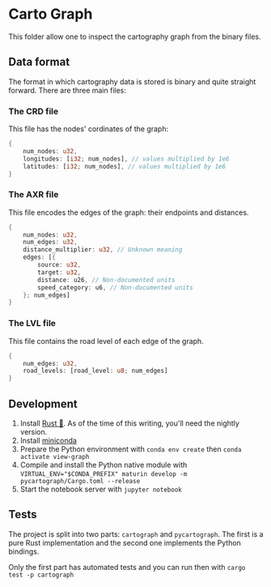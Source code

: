 # Carto Graph

This folder allow one to inspect the cartography graph from the binary files.

## Data format

The format in which cartography data is stored is binary and quite straight forward. There are three main files:

### The CRD file

This file has the nodes' cordinates of the graph:

```rs
{
    num_nodes: u32,
    longitudes: [i32; num_nodes], // values multiplied by 1e6
    latitudes: [i32; num_nodes], // values multiplied by 1e6
}
```

### The AXR file

This file encodes the edges of the graph: their endpoints and distances.

```rs
{
    num_nodes: u32,
    num_edges: u32,
    distance_multiplier: u32, // Unknown meaning
    edges: [{
        source: u32,
        target: u32,
        distance: u26, // Non-documented units
        speed_category: u6, // Non-documented units
    }; num_edges]
}
```

### The LVL file

This file contains the road level of each edge of the graph.

```rs
{
    num_edges: u32,
    road_levels: [road_level: u8; num_edges]
}
```

## Development

1. Install [Rust 🦀](https://www.rust-lang.org/tools/install). As of the time of this writing, you'll need the nightly version.
2. Install [miniconda](https://docs.conda.io/projects/conda/en/latest/user-guide/install/index.html)
3. Prepare the Python environment with `conda env create` then `conda activate view-graph`
4. Compile and install the Python native module with `VIRTUAL_ENV="$CONDA_PREFIX" maturin develop -m pycartograph/Cargo.toml --release`
5. Start the notebook server with `jupyter notebook`

## Tests

The project is split into two parts: `cartograph` and `pycartograph`. The first is a pure Rust implementation and the second one implements the Python bindings.

Only the first part has automated tests and you can run then with `cargo test -p cartograph`